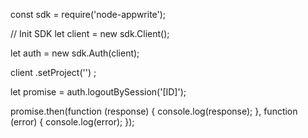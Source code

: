 const sdk = require('node-appwrite');

// Init SDK
let client = new sdk.Client();

let auth = new sdk.Auth(client);

client
    .setProject('')
;

let promise = auth.logoutBySession('[ID]');

promise.then(function (response) {
    console.log(response);
}, function (error) {
    console.log(error);
});